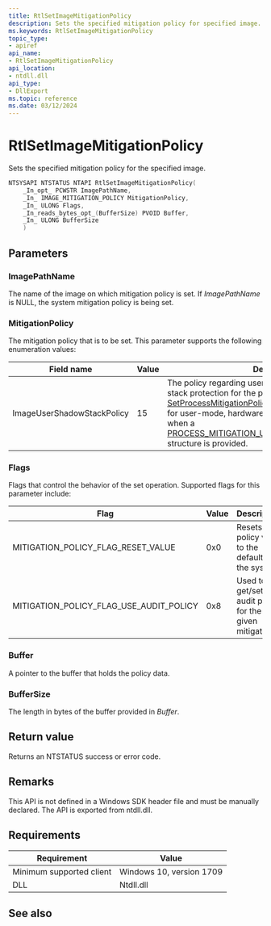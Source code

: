 ```yaml
---
title: RtlSetImageMitigationPolicy
description: Sets the specified mitigation policy for specified image.
ms.keywords: RtlSetImageMitigationPolicy
topic_type:
- apiref
api_name:
- RtlSetImageMitigationPolicy
api_location:
- ntdll.dll
api_type:
- DllExport
ms.topic: reference
ms.date: 03/12/2024
---
```


# RtlSetImageMitigationPolicy

Sets the specified mitigation policy for the specified image.


```C++
NTSYSAPI NTSTATUS NTAPI RtlSetImageMitigationPolicy(
    _In_opt_ PCWSTR ImagePathName,
    _In_ IMAGE_MITIGATION_POLICY MitigationPolicy,
    _In_ ULONG Flags,
    _In_reads_bytes_opt_(BufferSize) PVOID Buffer,
    _In_ ULONG BufferSize
    )
```

## Parameters

### ImagePathName

The name of the image on which mitigation policy is set. If *ImagePathName* is NULL, the system mitigation policy is being set.

### MitigationPolicy

The mitigation policy that is to be set. This parameter supports the following enumeration values:

| Field name | Value | Description |
|------------|-------|-------------|
| ImageUserShadowStackPolicy | 15 | The policy regarding user-mode, hardware-enforced, stack protection for the process. The [SetProcessMitigationPolicy](/windows/win32/api/processthreadsapi/nf-processthreadsapi-setprocessmitigationpolicy) function sets the policy flags for user-mode, hardware-enforced, stack protection when a [PROCESS_MITIGATION_USER_SHADOW_STACK_POLICY](/windows/win32/api/winnt/ns-winnt-process_mitigation_user_shadow_stack_policy) structure is provided. |

### Flags

Flags that control the behavior of the set operation. Supported flags for this parameter include:

| Flag | Value | Description |
|------|-------|-------------|
| MITIGATION_POLICY_FLAG_RESET_VALUE | 0x0 | Resets the policy value to the default for the system |
| MITIGATION_POLICY_FLAG_USE_AUDIT_POLICY | 0x8 | Used to get/set the audit policy for the given mitigation |

### Buffer

A pointer to the buffer that holds the policy data.

### BufferSize

The length in bytes of the buffer provided in *Buffer*.


## Return value

Returns an  NTSTATUS success or error code. 

## Remarks

This API is not defined in a Windows SDK header file and must be manually declared. The API is exported from ntdll.dll.

## Requirements

| Requirement | Value |
|-------------------------------------|--------------------------------------------------------------------------------------|
| Minimum supported client | Windows 10, version 1709 |
| DLL                      | Ntdll.dll |

## See also
